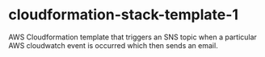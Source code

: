 # cloudformation-stack-template-1
AWS Cloudformation template that triggers an SNS topic when a particular AWS cloudwatch event is occurred which then sends an email.
